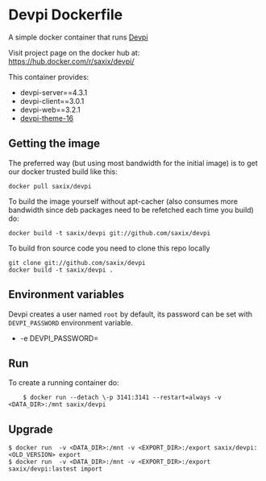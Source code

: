 Devpi Dockerfile
================

A simple docker container that runs [Devpi](http://doc.devpi.net/) 

Visit project page on the docker hub at: https://hub.docker.com/r/saxix/devpi/

This container provides:

- devpi-server==4.3.1
- devpi-client==3.0.1
- devpi-web==3.2.1
- [devpi-theme-16](https://github.com/saxix/devpi-theme-16)

## Getting the image

The preferred way (but using most bandwidth for the initial image) is to
get our docker trusted build like this:


```
docker pull saxix/devpi
```

To build the image yourself without apt-cacher (also consumes more bandwidth
since deb packages need to be refetched each time you build) do:

```
docker build -t saxix/devpi git://github.com/saxix/devpi
```

To build fron source code you need to clone this repo locally 

```
git clone git://github.com/saxix/devpi
docker build -t saxix/devpi .
```

## Environment variables


Devpi creates a user named `root` by default, its password can be set with
`DEVPI_PASSWORD` environment variable.

* -e DEVPI_PASSWORD=<PASSWORD> 


## Run


To create a running container do:
```
    $ docker run --detach \-p 3141:3141 --restart=always -v <DATA_DIR>:/mnt saxix/devpi
```

## Upgrade


    $ docker run  -v <DATA_DIR>:/mnt -v <EXPORT_DIR>:/export saxix/devpi:<OLD_VERSION> export
    $ docker run  -v <DATA_DIR>:/mnt -v <EXPORT_DIR>:/export saxix/devpi:lastest import


